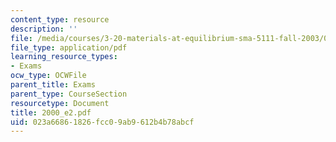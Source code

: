 ```yaml
---
content_type: resource
description: ''
file: /media/courses/3-20-materials-at-equilibrium-sma-5111-fall-2003/023a66861826fcc09ab9612b4b78abcf_2000_e2.pdf
file_type: application/pdf
learning_resource_types:
- Exams
ocw_type: OCWFile
parent_title: Exams
parent_type: CourseSection
resourcetype: Document
title: 2000_e2.pdf
uid: 023a6686-1826-fcc0-9ab9-612b4b78abcf
---
```

